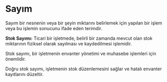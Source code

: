 
# Sayım 

Sayım bir nesnenin veya bir şeyin miktarını belirlemek için yapılan bir işlem veya bu işlemin sonucunu ifade eden terimdir.

**Stok Sayımı:** Ticari bir işletmede, belirli bir zamanda mevcut olan stok miktarının fiziksel olarak sayılması ve kaydedilmesi işlemidir. 

Stok sayımı, bir işletmenin envanter yönetimi ve muhasebe işlemleri için önemlidir. 

Doğru stok sayımı, işletmenin stok düzenlemesini sağlar ve hatalı envanter kayıtlarını düzeltir.